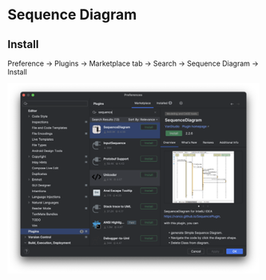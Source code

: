 # Sequence Diagram

## Install

Preference -> Plugins -> Marketplace tab -> Search -> Sequence Diagram -> Install

![](../../../attachments/Pasted%20image%2020230304204203.png)